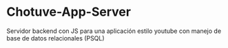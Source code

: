 # Chotuve-App-Server
Servidor backend con JS para una aplicación estilo youtube con manejo de base de datos relacionales (PSQL)
